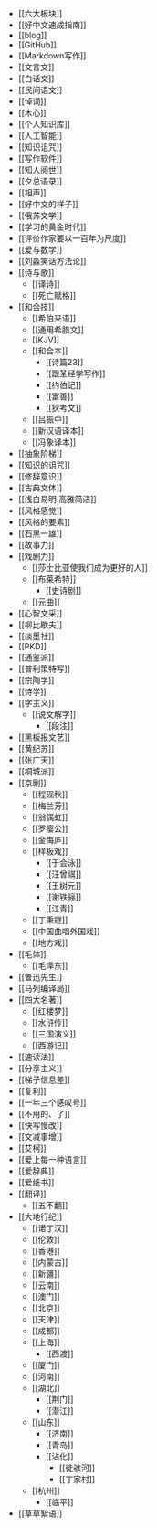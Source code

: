 - [[六大板块]]
- [[好中文速成指南]]
- [[blog]]
- [[GitHub]]
- [[Markdown写作]]
- [[文言文]]
- [[白话文]]
- [[民间语文]]
- [[悼词]]
- [[木心]]
- [[个人知识库]]
- [[人工智能]]
- [[知识诅咒]]
- [[写作软件]]
- [[知人阅世]]
- [[夕总语录]]
- [[相声]]
- [[好中文的样子]]
- [[俄苏文学]]
- [[学习的黄金时代]]
- [[评价作家要以一百年为尺度]]
- [[爱与数学]]
- [[刘淼笑话方法论]]
- [[诗与歌]]
    - [[译诗]]
    - [[死亡赋格]]
- [[和合技]]
    - [[希伯来语]]
    - [[通用希腊文]]
    - [[KJV]]
    - [[和合本]]
        - [[诗篇23]]
        - [[跟圣经学写作]]
        - [[约伯记]]
        - [[富善]]
        - [[狄考文]]
    - [[吕振中]]
    - [[新汉语译本]]
    - [[冯象译本]]
- [[抽象阶梯]]
- [[知识的诅咒]]
- [[修辞意识]]
- [[古典文体]]
- [[浅白易明 高雅简洁]]
- [[风格感觉]]
- [[风格的要素]]
- [[石黑一雄]]
- [[故事力]]
- [[戏剧力]]
    - [[莎士比亚使我们成为更好的人]]
    - [[布莱希特]]
        - [[史诗剧]]
    - [[元曲]]
- [[心智文采]]
- [[柳比歇夫]]
- [[淡墨社]]
- [[PKD]]
- [[通鉴派]]
- [[普利策特写]]
- [[宗陶学]]
- [[诗学]]
- [[字主义]]
    - [[说文解字]]
        - [[段注]]
- [[黑板报文艺]]
- [[黄纪苏]]
- [[张广天]]
- [[桐城派]]
- [[京剧]]
    - [[程砚秋]]
    - [[梅兰芳]]
    - [[翁偶虹]]
    - [[罗瘿公]]
    - [[金悔庐]]
    - [[样板戏]]
        - [[于会泳]]
        - [[汪曾祺]]
        - [[王树元]]
        - [[谢铁骊]]
        - [[江青]]
    - [[丁秉鐩]]
    - [[中国曲唱外国戏]]
    - [[地方戏]]
- [[毛体]]
    - [[毛泽东]]
- [[鲁迅先生]]
- [[马列编译局]]
- [[四大名著]]
    - [[红楼梦]]
    - [[水浒传]]
    - [[三国演义]]
    - [[西游记]]
- [[速读法]]
- [[分享主义]]
- [[梯子信息差]]
- [[复利]]
- [[一年三个感叹号]]
- [[不用的、了]]
- [[快写慢改]]
- [[文减事增]]
- [[艾柯]]
- [[爱上每一种语言]]
- [[爱辞典]]
- [[爱纸书]]
- [[翻译]]
    - [[五不翻]]
- [[大地行纪]]
    - [[诺丁汉]]
    - [[伦敦]]
    - [[香港]]
    - [[内蒙古]]
    - [[新疆]]
    - [[云南]]
    - [[澳门]]
    - [[北京]]
    - [[天津]]
    - [[成都]]
    - [[上海]]
        - [[西渡]]
    - [[厦门]]
    - [[河南]]
    - [[湖北]]
        - [[荆门]]
        - [[潜江]]
    - [[山东]]
        - [[济南]]
        - [[青岛]]
        - [[沾化]]
            - [[徒骇河]]
            - [[丁家村]]
    - [[杭州]]
        - [[临平]]
- [[草草絮语]]

